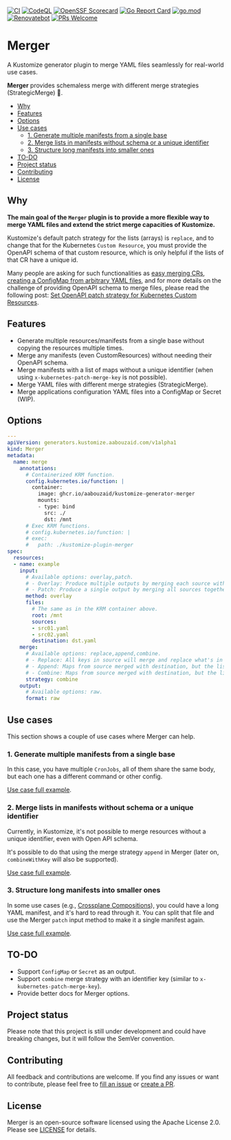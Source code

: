 [![CI](https://img.shields.io/github/actions/workflow/status/aabouzaid/kustomize-plugin-merger/.github%2Fworkflows%2Fgo-ci.yml?logo=github&label=CI&color=31c653)](https://github.com/aabouzaid/kustomize-plugin-merger/actions/workflows/go-ci.yml?query=branch%3Amain)
[![CodeQL](https://img.shields.io/github/actions/workflow/status/aabouzaid/kustomize-plugin-merger/.github%2Fworkflows%2Fgo-ci.yml?logo=github&label=CodeQL&color=31c653)](https://github.com/aabouzaid/kustomize-plugin-merger/actions/workflows/sec-codeql.yml?query=branch%3Amain)
[![OpenSSF Scorecard](https://api.securityscorecards.dev/projects/github.com/aabouzaid/kustomize-plugin-merger/badge)](https://securityscorecards.dev/viewer/?uri=github.com/aabouzaid/kustomize-plugin-merger)
[![Go Report Card](https://goreportcard.com/badge/github.com/aabouzaid/kustomize-plugin-merger)](https://goreportcard.com/report/github.com/aabouzaid/kustomize-plugin-merger)
[![go.mod](https://img.shields.io/github/go-mod/go-version/aabouzaid/kustomize-plugin-merger?logo=go&logoColor=white)](go.mod)
[![Renovatebot](https://img.shields.io/badge/Renovate-enabled-blue?logo=renovatebot)](https://github.com/aabouzaid/kustomize-plugin-merger/issues/7)
[![PRs Welcome](https://img.shields.io/badge/PRs-welcome-brightgreen.svg)](https://github.com/aabouzaid/kustomize-plugin-merger/pulls)

<!-- omit in toc -->
# Merger

A Kustomize generator plugin to merge YAML files seamlessly for real-world use cases.

**Merger** provides schemaless merge with different merge strategies (StrategicMerge) 🔀.


- [Why](#why)
- [Features](#features)
- [Options](#options)
- [Use cases](#use-cases)
  - [1. Generate multiple manifests from a single base](#1-generate-multiple-manifests-from-a-single-base)
  - [2. Merge lists in manifests without schema or a unique identifier](#2-merge-lists-in-manifests-without-schema-or-a-unique-identifier)
  - [3. Structure long manifests into smaller ones](#3-structure-long-manifests-into-smaller-ones)
- [TO-DO](#to-do)
- [Project status](#project-status)
- [Contributing](#contributing)
- [License](#license)


## Why

**The main goal of the `Merger` plugin is to provide a more flexible way to merge YAML files
and extend the strict merge capacities of Kustomize.**

Kustomize's default patch strategy for the lists (arrays) is `replace`, and to change that
for the Kubernetes `Custom Resource`, you must provide the OpenAPI schema of that custom resource,
which is only helpful if the lists of that CR have a unique id.

Many people are asking for such functionalities as [easy merging CRs](https://stackoverflow.com/q/73655002/4547221),
[creating a ConfigMap from arbitrary YAML files](https://stackoverflow.com/q/74547569/4547221),
and for more details on the challenge of providing OpenAPI schema to merge files, please read the following post:
[Set OpenAPI patch strategy for Kubernetes Custom Resources](https://tech.aabouzaid.com/2022/11/set-openapi-patch-strategy-for-kubernetes-custom-resources-kustomize.html).


## Features

- Generate multiple resources/manifests from a single base without copying the resources multiple times.
- Merge any manifests (even CustomResources) without needing their OpenAPI schema.
- Merge manifests with a list of maps without a unique identifier
  (when using `x-kubernetes-patch-merge-key` is not possible).
- Merge YAML files with different merge strategies (StrategicMerge).
- Merge applications configuration YAML files into a ConfigMap or Secret (WIP).


## Options

```yaml
---
apiVersion: generators.kustomize.aabouzaid.com/v1alpha1
kind: Merger
metadata:
  name: merge
    annotations:
      # Containerized KRM function.
      config.kubernetes.io/function: |
        container:
          image: ghcr.io/aabouzaid/kustomize-generator-merger
          mounts:
          - type: bind
            src: ./
            dst: /mnt
      # Exec KRM functions.
      # config.kubernetes.io/function: |
      # exec:
      #   path: ./kustomize-plugin-merger
spec:
  resources:
  - name: example
    input:
      # Available options: overlay,patch.
      # - Overlay: Produce multiple outputs by merging each source with the destination.
      # - Patch: Produce a single output by merging all sources together then with the destination.
      method: overlay
      files:
        # The same as in the KRM container above.
        root: /mnt
        sources:
        - src01.yaml
        - src02.yaml
        destination: dst.yaml
    merge:
      # Available options: replace,append,combine.
      # - Replace: All keys in source will merge and replace what's in the destination.
      # - Append: Maps from source merged with destination, but the lists will be appended from source to destination.
      # - Combine: Maps from source merged with destination, but the lists will be combined together.
      strategy: combine
    output:
      # Available options: raw.
      format: raw
```


## Use cases

This section shows a couple of use cases where Merger can help.

### 1. Generate multiple manifests from a single base

In this case, you have multiple `CronJobs`, all of them share the same body,
but each one has a different command or other config.

[Use case full example](./examples/generate-multiple-manifests/README.md).

### 2. Merge lists in manifests without schema or a unique identifier

Currently, in Kustomize, it's not possible to merge resources without a unique identifier, even with Open API schema.

It's possible to do that using the merge strategy `append` in Merger (later on, `combineWithKey` will also be supported).

[Use case full example](./examples/merge-lists-without-schema/README.md).

### 3. Structure long manifests into smaller ones

In some use cases (e.g., [Crossplane Compositions](https://docs.crossplane.io/latest/concepts/compositions/)),
you could have a long YAML manifest, and it's hard to read through it. You can split that file
and use the Merger `patch` input method to make it a single manifest again.

[Use case full example](./examples/structure-long-manifests/README.md).


## TO-DO

- Support `ConfigMap` or `Secret` as an output.
- Support `combine` merge strategy with an identifier key (similar to `x-kubernetes-patch-merge-key`).
- Provide better docs for Merger options.


## Project status

Please note that this project is still under development and could have breaking changes,
but it will follow the SemVer convention.


## Contributing

All feedback and contributions are welcome. If you find any issues or want to contribute,
please feel free to [fill an issue](https://github.com/aabouzaid/kustomize-plugin-merger/issues)
or [create a PR](https://github.com/aabouzaid/kustomize-plugin-merger/pulls).


## License

Merger is an open-source software licensed using the Apache License 2.0. Please see [LICENSE](LICENSE) for details.
